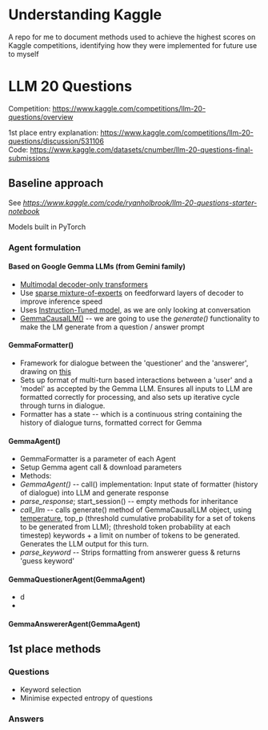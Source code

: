 # Understanding Kaggle 
A repo for me to document methods used to achieve the highest scores on Kaggle competitions, identifying how they were implemented for future use to myself

# LLM 20 Questions

Competition: https://www.kaggle.com/competitions/llm-20-questions/overview

1st place entry explanation: https://www.kaggle.com/competitions/llm-20-questions/discussion/531106
<br/> Code: https://www.kaggle.com/datasets/cnumber/llm-20-questions-final-submissions

## Baseline approach 
See _https://www.kaggle.com/code/ryanholbrook/llm-20-questions-starter-notebook_

Models built in PyTorch
### Agent formulation 

#### Based on Google Gemma LLMs (from Gemini family)
- [Multimodal decoder-only transformers](https://arxiv.org/pdf/2312.11805)
-  Use [sparse mixture-of-experts](https://arxiv.org/pdf/2312.17238) on feedforward layers of decoder to improve inference speed
-  Uses [Instruction-Tuned model](https://ai.google.dev/gemma/docs), as we are only looking at conversation
-  [GemmaCausalLM()](https://keras.io/api/keras_nlp/models/gemma/gemma_causal_lm/) -- we are going to use the _generate()_ functionality to make the LM generate from a question / answer prompt 

#### GemmaFormatter()
- Framework for dialogue between the 'questioner' and the 'answerer', drawing on [this](https://ai.google.dev/gemma/docs/formatting) 
- Sets up format of multi-turn based interactions between a 'user' and a 'model' as accepted by the Gemma LLM. Ensures all inputs to LLM are formatted correctly for processing, and also sets up iterative cycle through turns in dialogue.  
- Formatter has a state -- which is a continuous string containing the history of dialogue turns, formatted correct for Gemma
#### GemmaAgent()
- GemmaFormatter is a parameter of each Agent 
- Setup Gemma agent call & download parameters
- Methods:
-   _GemmaAgent()_ -- call() implementation: Input state of formatter (history of dialogue) into LLM and generate response
-   _parse_response_; start_session() -- empty methods for inheritance
-   _call_llm_ -- calls generate() method of GemmaCausalLLM object, using [temperature](https://www.iguazio.com/glossary/llm-temperature/), top_p (threshold cumulative probability for a set of tokens to be generated from LLM); (threshold token probability at each timestep) keywords + a limit on number of tokens to be generated. Generates the LLM output for this turn. 
-   _parse_keyword_ -- Strips formatting from answerer guess & returns 'guess keyword'
  
#### GemmaQuestionerAgent(GemmaAgent)
- d
- 
#### GemmaAnswererAgent(GemmaAgent)

## 1st place methods 

### Questions
- Keyword selection 
- Minimise expected entropy of questions
  
### Answers 

